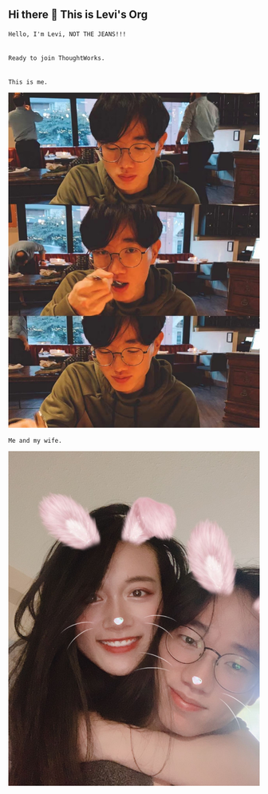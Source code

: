 ## Hi there 👋 This is Levi's Org


    Hello, I'm Levi, NOT THE JEANS!!!


    Ready to join ThoughtWorks.


    This is me.
    
![me](profile/assets/me.jpg)


    Me and my wife.
![me and my wife](profile/assets/me-and-wife.jpg)
